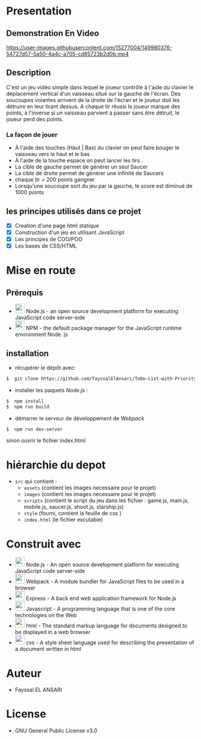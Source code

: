 # Presentation
## Demonstration En Video
https://user-images.githubusercontent.com/15277004/149980376-54727d57-5a50-4a4c-a705-cd85723b2d0b.mp4

## Description
C'est un jeu vidéo simple dans lequel le joueur contrôle à l'aide du clavier le déplacement vertical d'un vaisseau situé sur la gauche de l'écran. Des soucoupes volantes arrivent de la droite de l'écran et le joueur doit les détruire en leur tirant dessus. A chaque tir réussi le joueur marque des points, à l'inverse si un vaisseau parvient à passer sans être détruit, le joueur perd des points.

###  La façon de jouer
* À l'aide des touches  (Haut | Bas) du clavier on peut faire bouger le vaisseau vers le haut et le bas 
* À l'aide de la touche  espace on peut lancer les tirs .
* La cible de gauche permet de générer un seul Saucer
* La cible de droite permet de générer une infinité de Saucers
* chaque tir = 200 points gangner
* Lorsqu'une soucoupe sort du jeu par la gauche, le score est diminué de 1000 points

## les principes utilisés dans ce projet
* [x] Creation d'une page html statique
* [x] Construction d'un jeu en utilisant JavaScript
* [x] Les principes de COO/POO
* [x] Les bases de CSS/HTML 

# Mise en route
## Prérequis
* <img src="https://icon-library.com/images/nodejs-icon/nodejs-icon-7.jpg" width="25">  Node.js - an open source development platform for executing JavaScript code server-side
* <img src="https://seeklogo.com/images/N/npm-logo-01B8642EDD-seeklogo.com.png" width="25">  NPM - the default package manager for the JavaScript runtime environment Node. js

## installation
* récupérer le dépôt avec:
 ```bash
 $  git clone https://github.com/fayssalElAnsari/ToDo-List-with-Priority-Time-and-Status.git
 ```
 * installer les paquets *Node.js* :
  ```bash
  $  npm install
  $  npm run build
  ```
  * démarrer le serveur de développement de *Webpack*
  ```bash
  $  npm run dev-server
  ```
sinon ouvrir le fichier index.html
  
  
# hiérarchie du depot
* `src` qui contient :
  * `assets` (contient les images necessaire pour le projet)	
  * `images` (contient les images necessaire pour le projet)
  * `scripts` (contient le script du jeu dans les fichier : game.js, main.js, mobile.js, saucer.js, shoot.js, starship.js) 
  * `style` (fourni, contient la feuille de css )
  * `index.html` (le fichier excutable)

# Construit avec
* <img src="https://icon-library.com/images/nodejs-icon/nodejs-icon-7.jpg" width="25">  Node.js - An open source development platform for executing JavaScript code server-side
* <img src="https://webpack.js.org/icon-pwa-512x512.d3dae4189855b3a72ff9.png" width="25">  Webpack - A module bundler for JavaScript files to be used in a browser
* <img src="https://ih1.redbubble.net/image.438908244.6144/st,small,507x507-pad,600x600,f8f8f8.u2.jpg" width="25">  Express - A back end web application framework for Node.js
* <img src="https://icons-for-free.com/iconfiles/png/512/super+tiny+icons+javascript-1324450741921820748.png" width="25">  Javascript  - A programming language that is one of the core technologies on the Web
* <img src="https://freeiconshop.com/wp-content/uploads/edd/html-flat.png" width="25">  html  - The standard markup language for documents designed to be displayed in a web browser
* <img src="https://cdn-icons-png.flaticon.com/512/29/29088.png" width="25">  css - A style sheet language used for describing the presentation of a document written in html

# Auteur
* Fayssal EL ANSARI

# License
* GNU General Public License v3.0
